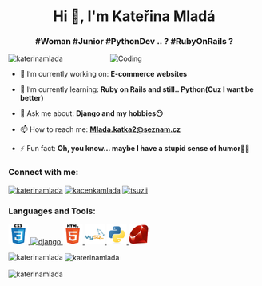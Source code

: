 <h1 align="center">Hi 👋, I'm Kateřina Mladá</h1>
<h3 align="center">#Woman #Junior #PythonDev .. ? #RubyOnRails ?</h3>
<img align="right" alt="Coding" width="300" src="https://cdn-icons-png.flaticon.com/512/2890/2890354.png">


<p align="left"> <img src="https://komarev.com/ghpvc/?username=katerinamlada&label=Profile%20views&color=0e75b6&style=flat" alt="katerinamlada" /> </p>

- 🔭 I’m currently working on: **E-commerce websites**

- 🌱 I’m currently learning: **Ruby on Rails and still.. Python(Cuz I want be better)**

- 💬 Ask me about: **Django and my hobbies😶**

- 📫 How to reach me: **Mlada.katka2@seznam.cz**

- ⚡ Fun fact: **Oh, you know... maybe I have a stupid sense of humor🤷‍♂️**

<h3 align="left">Connect with me:</h3>
<p align="left">
<a href="https://linkedin.com/in/katerinamlada" target="blank"><img align="center" src="https://raw.githubusercontent.com/rahuldkjain/github-profile-readme-generator/master/src/images/icons/Social/linked-in-alt.svg" alt="katerinamlada" height="30" width="40" /></a>
<a href="https://instagram.com/kacenkamlada" target="blank"><img align="center" src="https://raw.githubusercontent.com/rahuldkjain/github-profile-readme-generator/master/src/images/icons/Social/instagram.svg" alt="kacenkamlada" height="30" width="40" /></a>
<a href="https://discord.gg/tsuzii" target="blank"><img align="center" src="https://raw.githubusercontent.com/rahuldkjain/github-profile-readme-generator/master/src/images/icons/Social/discord.svg" alt="tsuzii" height="30" width="40" /></a>
</p>

<h3 align="left">Languages and Tools:</h3>
<p align="left"> <a href="https://www.w3schools.com/css/" target="_blank" rel="noreferrer"> <img src="https://raw.githubusercontent.com/devicons/devicon/master/icons/css3/css3-original-wordmark.svg" alt="css3" width="40" height="40"/> </a> <a href="https://www.djangoproject.com/" target="_blank" rel="noreferrer"> <img src="https://cdn.worldvectorlogo.com/logos/django.svg" alt="django" width="40" height="40"/> </a> <a href="https://www.w3.org/html/" target="_blank" rel="noreferrer"> <img src="https://raw.githubusercontent.com/devicons/devicon/master/icons/html5/html5-original-wordmark.svg" alt="html5" width="40" height="40"/> </a> <a href="https://www.mysql.com/" target="_blank" rel="noreferrer"> <img src="https://raw.githubusercontent.com/devicons/devicon/master/icons/mysql/mysql-original-wordmark.svg" alt="mysql" width="40" height="40"/> </a> <a href="https://www.python.org" target="_blank" rel="noreferrer"> <img src="https://raw.githubusercontent.com/devicons/devicon/master/icons/python/python-original.svg" alt="python" width="40" height="40"/> </a> <a href="https://www.ruby-lang.org/en/" target="_blank" rel="noreferrer"> <img src="https://raw.githubusercontent.com/devicons/devicon/master/icons/ruby/ruby-original.svg" alt="ruby" width="40" height="40"/> </a> </p>

<p><img align="left" src="https://github-readme-stats.vercel.app/api/top-langs?username=katerinamlada&show_icons=true&locale=en&layout=compact" alt="katerinamlada" /></p>

<p>&nbsp;<img align="center" src="https://github-readme-stats.vercel.app/api?username=katerinamlada&show_icons=true&locale=en" alt="katerinamlada" /></p>

<p><img align="center" src="https://github-readme-streak-stats.herokuapp.com/?user=katerinamlada&" alt="katerinamlada" /></p>
